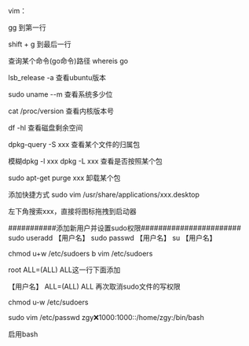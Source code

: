vim：

gg 到第一行

shift + g   到最后一行



查询某个命令(go命令)路径
whereis go

lsb_release -a  查看ubuntu版本

sudo uname --m  查看系统多少位

cat /proc/version  查看内核版本号

df -hl 查看磁盘剩余空间

dpkg-query -S xxx 查看某个文件的归属包

模糊dpkg -l xxx  dpkg -L xxx  查看是否按照某个包  

sudo apt-get purge xxx  卸载某个包

添加快捷方式
sudo vim /usr/share/applications/xxx.desktop

左下角搜索xxx，直接将图标拖拽到启动器


###########添加新用户并设置sudo权限#######################
sudo useradd 【用户名】
sudo passwd 【用户名】
su 【用户名】

chmod u+w /etc/sudoers
b
vim /etc/sudoers

root ALL=(ALL) ALL这一行下面添加

【用户名】 ALL=(ALL) ALL
再次取消sudo文件的写权限

chmod u-w /etc/sudoers



sudo vim  /etc/passwd
zgy:x:1000:1000::/home/zgy:/bin/bash

启用bash
